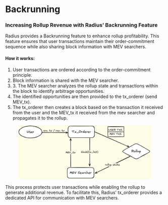 # Backrunning

### Increasing Rollup Revenue with Radius’ Backrunning Feature

Radius provides a Backrunning feature to enhance rollup profitability. This feature ensures that user transactions maintain their order-commitment sequence while also sharing block information with MEV searchers.

#### How it works:

1. User transactions are ordered according to the order-commitment principle.
2. Block information is shared with the MEV searcher.
3. 3\. The MEV searcher analyzes the rollup state and transactions within the block to identify arbitrage opportunities.
4. The identified opportunities are then provided to the tx\_orderer (send MEV\_tx).
5. The tx\_orderer then creates a block based on the transaction it received from the user and the MEV\_tx it received from the mev searcher and propagates it to the rollup.

<figure><img src="../../.gitbook/assets/image (3) (1) (1).png" alt=""><figcaption></figcaption></figure>

This process protects user transactions while enabling the rollup to generate additional revenue. To facilitate this, Radius’ tx\_orderer provides a dedicated API for communication with MEV searchers.
